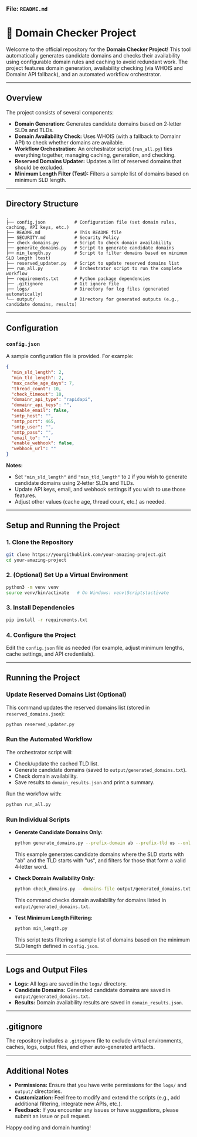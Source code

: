 
### File: `README.md`

# 🚀 Domain Checker Project

Welcome to the official repository for the **Domain Checker Project**! This tool automatically generates candidate domains and checks their availability using configurable domain rules and caching to avoid redundant work. The project features domain generation, availability checking (via WHOIS and Domainr API fallback), and an automated workflow orchestrator.

---

## Overview

The project consists of several components:

- **Domain Generation:** Generates candidate domains based on 2‑letter SLDs and TLDs.
- **Domain Availability Check:** Uses WHOIS (with a fallback to Domainr API) to check whether domains are available.
- **Workflow Orchestration:** An orchestrator script (`run_all.py`) ties everything together, managing caching, generation, and checking.
- **Reserved Domains Updater:** Updates a list of reserved domains that should be excluded.
- **Minimum Length Filter (Test):** Filters a sample list of domains based on minimum SLD length.

---

## Directory Structure

```
.
├── config.json           # Configuration file (set domain rules, caching, API keys, etc.)
├── README.md             # This README file
├── SECURITY.md           # Security Policy
├── check_domains.py      # Script to check domain availability
├── generate_domains.py   # Script to generate candidate domains
├── min_length.py         # Script to filter domains based on minimum SLD length (test)
├── reserved_updater.py   # Script to update reserved domains list
├── run_all.py            # Orchestrator script to run the complete workflow
├── requirements.txt      # Python package dependencies
├── .gitignore            # Git ignore file
├── logs/                 # Directory for log files (generated automatically)
└── output/               # Directory for generated outputs (e.g., candidate domains, results)
```

---

## Configuration

### `config.json`

A sample configuration file is provided. For example:

```json
{
  "min_sld_length": 2,
  "min_tld_length": 2,
  "max_cache_age_days": 7,
  "thread_count": 10,
  "check_timeout": 10,
  "domainr_api_type": "rapidapi",
  "domainr_api_keys": "",
  "enable_email": false,
  "smtp_host": "",
  "smtp_port": 465,
  "smtp_user": "",
  "smtp_pass": "",
  "email_to": "",
  "enable_webhook": false,
  "webhook_url": ""
}
```

**Notes:**
- Set `"min_sld_length"` and `"min_tld_length"` to `2` if you wish to generate candidate domains using 2‑letter SLDs and TLDs.
- Update API keys, email, and webhook settings if you wish to use those features.
- Adjust other values (cache age, thread count, etc.) as needed.

---

## Setup and Running the Project

### 1. Clone the Repository

```bash
git clone https://yourgithublink.com/your-amazing-project.git
cd your-amazing-project
```

### 2. (Optional) Set Up a Virtual Environment

```bash
python3 -m venv venv
source venv/bin/activate   # On Windows: venv\Scripts\activate
```

### 3. Install Dependencies

```bash
pip install -r requirements.txt
```

### 4. Configure the Project

Edit the `config.json` file as needed (for example, adjust minimum lengths, cache settings, and API credentials).

---

## Running the Project

### Update Reserved Domains List (Optional)

This command updates the reserved domains list (stored in `reserved_domains.json`):

```bash
python reserved_updater.py
```

### Run the Automated Workflow

The orchestrator script will:
- Check/update the cached TLD list.
- Generate candidate domains (saved to `output/generated_domains.txt`).
- Check domain availability.
- Save results to `domain_results.json` and print a summary.

Run the workflow with:

```bash
python run_all.py
```

### Run Individual Scripts

- **Generate Candidate Domains Only:**

  ```bash
  python generate_domains.py --prefix-domain ab --prefix-tld us --only-words
  ```

  This example generates candidate domains where the SLD starts with "ab" and the TLD starts with "us", and filters for those that form a valid 4‑letter word.

- **Check Domain Availability Only:**

  ```bash
  python check_domains.py --domains-file output/generated_domains.txt
  ```

  This command checks domain availability for domains listed in `output/generated_domains.txt`.

- **Test Minimum Length Filtering:**

  ```bash
  python min_length.py
  ```

  This script tests filtering a sample list of domains based on the minimum SLD length defined in `config.json`.

---

## Logs and Output Files

- **Logs:** All logs are saved in the `logs/` directory.
- **Candidate Domains:** Generated candidate domains are saved in `output/generated_domains.txt`.
- **Results:** Domain availability results are saved in `domain_results.json`.

---

## .gitignore

The repository includes a `.gitignore` file to exclude virtual environments, caches, logs, output files, and other auto-generated artifacts.

---

## Additional Notes

- **Permissions:** Ensure that you have write permissions for the `logs/` and `output/` directories.
- **Customization:** Feel free to modify and extend the scripts (e.g., add additional filtering, integrate new APIs, etc.).
- **Feedback:** If you encounter any issues or have suggestions, please submit an issue or pull request.

Happy coding and domain hunting!